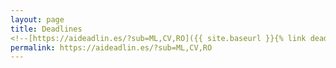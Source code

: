 ```yaml
---
layout: page
title: Deadlines
<!--[https://aideadlin.es/?sub=ML,CV,RO]({{ site.baseurl }}{% link deadlines.html %})-->
permalink: https://aideadlin.es/?sub=ML,CV,RO
---
```

